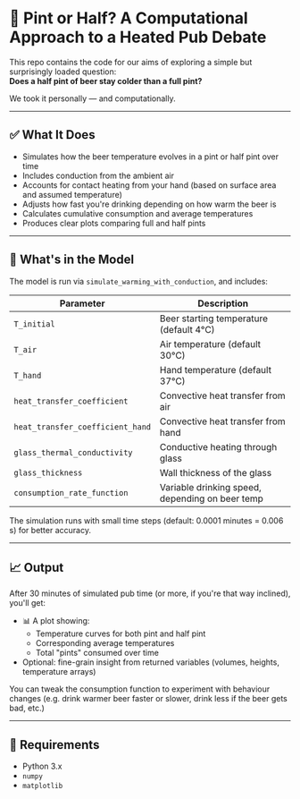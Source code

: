 # 🍺 Pint or Half? A Computational Approach to a Heated Pub Debate

This repo contains the code for our aims of exploring a simple but surprisingly loaded question:  
**Does a half pint of beer stay colder than a full pint?**

We took it personally — and computationally.

---

## ✅ What It Does

- Simulates how the beer temperature evolves in a pint or half pint over time
- Includes conduction from the ambient air
- Accounts for contact heating from your hand (based on surface area and assumed temperature)
- Adjusts how fast you're drinking depending on how warm the beer is
- Calculates cumulative consumption and average temperatures
- Produces clear plots comparing full and half pints

---

## 🧮 What's in the Model

The model is run via `simulate_warming_with_conduction`, and includes:

| Parameter                   | Description                                     |
|----------------------------|-------------------------------------------------|
| `T_initial`                | Beer starting temperature (default 4°C)         |
| `T_air`                    | Air temperature (default 30°C)                  |
| `T_hand`                   | Hand temperature (default 37°C)                 |
| `heat_transfer_coefficient`| Convective heat transfer from air               |
| `heat_transfer_coefficient_hand` | Convective heat transfer from hand     |
| `glass_thermal_conductivity`| Conductive heating through glass               |
| `glass_thickness`          | Wall thickness of the glass                     |
| `consumption_rate_function`| Variable drinking speed, depending on beer temp|

The simulation runs with small time steps (default: 0.0001 minutes = 0.006 s) for better accuracy.

---

## 📈 Output

After 30 minutes of simulated pub time (or more, if you're that way inclined), you'll get:

- 📊 A plot showing:
  - Temperature curves for both pint and half pint
  - Corresponding average temperatures
  - Total "pints" consumed over time
- Optional: fine-grain insight from returned variables (volumes, heights, temperature arrays)

You can tweak the consumption function to experiment with behaviour changes (e.g. drink warmer beer faster or slower, drink less if the beer gets bad, etc.)

---

## 📎 Requirements

- Python 3.x
- `numpy`
- `matplotlib`
